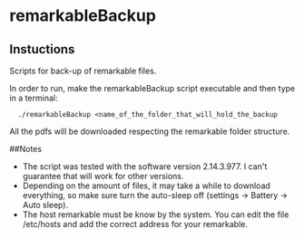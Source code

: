 # remarkableBackup
## Instuctions
Scripts for back-up of remarkable files. 

In order to run, make the remarkableBackup script executable and then type in a terminal:
```
  ./remarkableBackup <name_of_the_folder_that_will_hold_the_backup
```
All the pdfs will be downloaded respecting the remarkable folder structure.

##Notes 
* The script was tested with the software version 2.14.3.977. I can't guarantee that will work for other versions.
* Depending on the amount of files, it may take a while to download everything, so make sure turn the auto-sleep off (settings -> Battery -> Auto sleep).
* The host remarkable must be know by the system. You can edit the file /etc/hosts and add the correct address for your remarkable.
